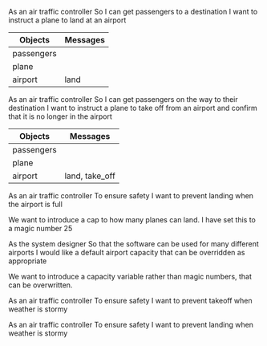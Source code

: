 As an air traffic controller 
So I can get passengers to a destination 
I want to instruct a plane to land at an airport

|Objects |Messages|
|--------|--------|
|passengers|
|plane|
|airport|land|


As an air traffic controller 
So I can get passengers on the way to their destination 
I want to instruct a plane to take off from an airport and confirm that it is no longer in the airport

|Objects |Messages|
|--------|--------|
|passengers|
|plane|
|airport|land, take_off|


As an air traffic controller 
To ensure safety 
I want to prevent landing when the airport is full 

We want to introduce a cap to how many planes can land. I have set this to a magic number 25

As the system designer
So that the software can be used for many different airports
I would like a default airport capacity that can be overridden as appropriate

We want to introduce a capacity variable rather than magic numbers, that can be overwritten.

As an air traffic controller 
To ensure safety 
I want to prevent takeoff when weather is stormy 

As an air traffic controller 
To ensure safety 
I want to prevent landing when weather is stormy 